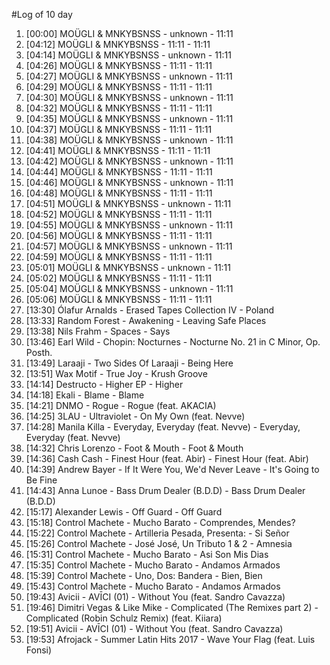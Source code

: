 #Log of 10 day

1. [00:00] MOÜGLI & MNKYBSNSS - unknown - 11:11
1. [04:12] MOÜGLI & MNKYBSNSS - 11:11 - 11:11
1. [04:14] MOÜGLI & MNKYBSNSS - unknown - 11:11
1. [04:26] MOÜGLI & MNKYBSNSS - 11:11 - 11:11
1. [04:27] MOÜGLI & MNKYBSNSS - unknown - 11:11
1. [04:29] MOÜGLI & MNKYBSNSS - 11:11 - 11:11
1. [04:30] MOÜGLI & MNKYBSNSS - unknown - 11:11
1. [04:32] MOÜGLI & MNKYBSNSS - 11:11 - 11:11
1. [04:35] MOÜGLI & MNKYBSNSS - unknown - 11:11
1. [04:37] MOÜGLI & MNKYBSNSS - 11:11 - 11:11
1. [04:38] MOÜGLI & MNKYBSNSS - unknown - 11:11
1. [04:41] MOÜGLI & MNKYBSNSS - 11:11 - 11:11
1. [04:42] MOÜGLI & MNKYBSNSS - unknown - 11:11
1. [04:44] MOÜGLI & MNKYBSNSS - 11:11 - 11:11
1. [04:46] MOÜGLI & MNKYBSNSS - unknown - 11:11
1. [04:48] MOÜGLI & MNKYBSNSS - 11:11 - 11:11
1. [04:51] MOÜGLI & MNKYBSNSS - unknown - 11:11
1. [04:52] MOÜGLI & MNKYBSNSS - 11:11 - 11:11
1. [04:55] MOÜGLI & MNKYBSNSS - unknown - 11:11
1. [04:56] MOÜGLI & MNKYBSNSS - 11:11 - 11:11
1. [04:57] MOÜGLI & MNKYBSNSS - unknown - 11:11
1. [04:59] MOÜGLI & MNKYBSNSS - 11:11 - 11:11
1. [05:01] MOÜGLI & MNKYBSNSS - unknown - 11:11
1. [05:02] MOÜGLI & MNKYBSNSS - 11:11 - 11:11
1. [05:04] MOÜGLI & MNKYBSNSS - unknown - 11:11
1. [05:06] MOÜGLI & MNKYBSNSS - 11:11 - 11:11
1. [13:30] Ólafur Arnalds - Erased Tapes Collection IV - Poland
1. [13:33] Random Forest - Awakening - Leaving Safe Places
1. [13:38] Nils Frahm - Spaces - Says
1. [13:46] Earl Wild - Chopin: Nocturnes - Nocturne No. 21 in C Minor, Op. Posth.
1. [13:49] Laraaji - Two Sides Of Laraaji - Being Here
1. [13:51] Wax Motif - True Joy - Krush Groove
1. [14:14] Destructo - Higher EP - Higher
1. [14:18] Ekali - Blame - Blame
1. [14:21] DNMO - Rogue - Rogue (feat. AKACIA)
1. [14:25] 3LAU - Ultraviolet - On My Own (feat. Nevve)
1. [14:28] Manila Killa - Everyday, Everyday (feat. Nevve) - Everyday, Everyday (feat. Nevve)
1. [14:32] Chris Lorenzo - Foot & Mouth - Foot & Mouth
1. [14:36] Cash Cash - Finest Hour (feat. Abir) - Finest Hour (feat. Abir)
1. [14:39] Andrew Bayer - If It Were You, We'd Never Leave - It's Going to Be Fine
1. [14:43] Anna Lunoe - Bass Drum Dealer (B.D.D) - Bass Drum Dealer (B.D.D)
1. [15:17] Alexander Lewis - Off Guard - Off Guard
1. [15:18] Control Machete - Mucho Barato - Comprendes, Mendes?
1. [15:22] Control Machete - Artilleria Pesada, Presenta: - Si Señor
1. [15:26] Control Machete - José José, Un Tributo 1 & 2 - Amnesia
1. [15:31] Control Machete - Mucho Barato - Asi Son Mis Dias
1. [15:35] Control Machete - Mucho Barato - Andamos Armados
1. [15:39] Control Machete - Uno, Dos: Bandera - Bien, Bien
1. [15:43] Control Machete - Mucho Barato - Andamos Armados
1. [19:43] Avicii - AVĪCI (01) - Without You (feat. Sandro Cavazza)
1. [19:46] Dimitri Vegas & Like Mike - Complicated (The Remixes part 2) - Complicated (Robin Schulz Remix) (feat. Kiiara)
1. [19:51] Avicii - AVĪCI (01) - Without You (feat. Sandro Cavazza)
1. [19:53] Afrojack - Summer Latin Hits 2017 - Wave Your Flag (feat. Luis Fonsi)
